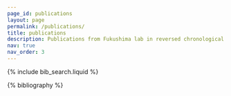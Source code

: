 ```yaml
---
page_id: publications
layout: page
permalink: /publications/
title: publications
description: Publications from Fukushima lab in reversed chronological order.
nav: true
nav_order: 3
---
```


<!-- _pages/publications.md -->

<link rel="stylesheet" href="{{ 'assets/css/publications.css' | relative_url }}">

<!-- Bibsearch Feature -->

{% include bib_search.liquid %}

<div class="publications">

{% bibliography %}

</div>
